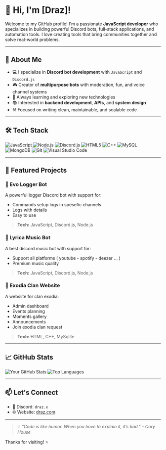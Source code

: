 # 👋 Hi, I'm [Draz]!

Welcome to my GitHub profile! I'm a passionate **JavaScript developer** who specializes in building powerful Discord bots, full-stack applications, and automation tools. I love creating tools that bring communities together and solve real-world problems.

---

## 🚀 About Me

- 💻 I specialize in **Discord bot development** with `JavaScript` and `Discord.js`
- 🎮 Creator of **multipurpose bots** with moderation, fun, and voice channel systems
- 🧠 Always learning and exploring new technologies
- 📚 Interested in **backend development**, **APIs**, and **system design**
- ⚒️ Focused on writing clean, maintainable, and scalable code

---

## 🛠️ Tech Stack

![JavaScript](https://img.shields.io/badge/-JavaScript-black?style=flat-square&logo=javascript)
![Node.js](https://img.shields.io/badge/-Node.js-black?style=flat-square&logo=node.js)
![Discord.js](https://img.shields.io/badge/-Discord.js-5865F2?style=flat-square&logo=discord)
![HTML5](https://img.shields.io/badge/-HTML5-E34F26?style=flat-square&logo=html5&logoColor=white)
![C++](https://img.shields.io/badge/-C++-00599C?style=flat-square&logo=c%2B%2B&logoColor=white)
![MySQL](https://img.shields.io/badge/-MySQL-4479A1?style=flat-square&logo=mysql&logoColor=white)
![MongoDB](https://img.shields.io/badge/-MongoDB-black?style=flat-square&logo=mongodb)
![Git](https://img.shields.io/badge/-Git-black?style=flat-square&logo=git)
![Visual Studio Code](https://img.shields.io/badge/-VS%20Code-007ACC?style=flat-square&logo=visual-studio-code)

---

## 📌 Featured Projects

### 🔹 Evo Logger Bot
A powerful logger Discord bot with support for:
- Commands setup logs in spesefic channels
- Logs with details
- Easy to use

> **Tech:** JavaScript, Discord.js, Node.js  

### 🔹 Lyrica Music Bot
A best discord music bot with support for:
- Support all platforms ( youtube - spotify - deezer ... )
- Premium music quality

> **Tech:** JavaScript, Discord.js, Node.js

### 🔹 Exodia Clan Website
A websiite for clan exodia:
- Admin dashboard
- Events planning
- Moments gallery
- Announcements
- Join exodia clan request

> **Tech:** HTML, C++, MySqlite
 
---

## 📈 GitHub Stats

![Your GitHub Stats](https://github-readme-stats.vercel.app/api?username=yourusername&show_icons=true&theme=radical)
![Top Languages](https://github-readme-stats.vercel.app/api/top-langs/?username=yourusername&layout=compact&theme=radical)

---

## 📫 Let's Connect

- 💬 Discord: `draz.x`
- 🌐 Website: [draz.com](https://draz.netlify.app/)

---

> 💡 *"Code is like humor. When you have to explain it, it’s bad." – Cory House*

Thanks for visiting! ⭐
